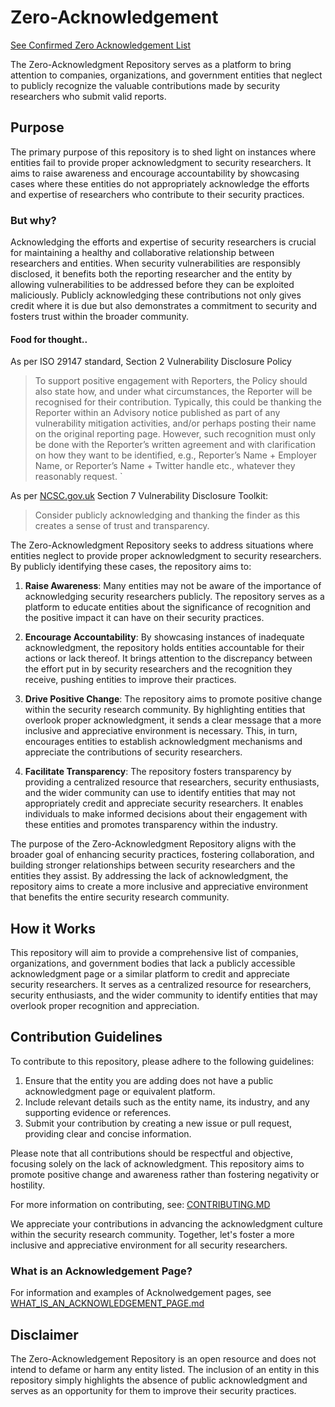# Zero-Acknowledgement

[See Confirmed Zero Acknowledgement List](https://github.com/DeffoN0tSt3/Zero-Acknowledgement/blob/main/confirmed/Zero-Acknowledgement-Confirmed.md)

The  Zero-Acknowledgment Repository serves as a platform to bring attention to companies, organizations, and government entities that neglect to publicly recognize the valuable contributions made by security researchers who submit valid reports. 

## Purpose
The primary purpose of this repository is to shed light on instances where entities fail to provide proper acknowledgment to security researchers. It aims to raise awareness and encourage accountability by showcasing cases where these entities do not appropriately acknowledge the efforts and expertise of researchers who contribute to their security practices.

### But why?

Acknowledging the efforts and expertise of security researchers is crucial for maintaining a healthy and collaborative relationship between researchers and entities. When security vulnerabilities are responsibly disclosed, it benefits both the reporting researcher and the entity by allowing vulnerabilities to be addressed before they can be exploited maliciously. Publicly acknowledging these contributions not only gives credit where it is due but also demonstrates a commitment to security and fosters trust within the broader community.

#### Food for thought.. 

As per ISO 29147 standard, Section 2 Vulnerability Disclosure Policy

> To support positive engagement with Reporters, the Policy should also state how, and
under what circumstances, the Reporter will be recognised for their contribution.
Typically, this could be thanking the Reporter within an Advisory notice published as part
of any vulnerability mitigation activities, and/or perhaps posting their name on the
original reporting page. However, such recognition must only be done with the
Reporter’s written agreement and with clarification on how they want to be identified,
e.g., Reporter’s Name + Employer Name, or Reporter’s Name + Twitter handle etc.,
whatever they reasonably request.
`

As per [NCSC.gov.uk](https://www.ncsc.gov.uk/files/NCSC-Vulnerability-disclosure-Toolkit-v2.pdf) Section 7 Vulnerability Disclosure Toolkit:


> Consider publicly acknowledging and thanking the finder as this creates a sense of trust and
transparency.



The Zero-Acknowledgment Repository seeks to address situations where entities neglect to provide proper acknowledgment to security researchers. By publicly identifying these cases, the repository aims to:

1. **Raise Awareness**: Many entities may not be aware of the importance of acknowledging security researchers publicly. The repository serves as a platform to educate entities about the significance of recognition and the positive impact it can have on their security practices.

2. **Encourage Accountability**: By showcasing instances of inadequate acknowledgment, the repository holds entities accountable for their actions or lack thereof. It brings attention to the discrepancy between the effort put in by security researchers and the recognition they receive, pushing entities to improve their practices.

3. **Drive Positive Change**: The repository aims to promote positive change within the security research community. By highlighting entities that overlook proper acknowledgment, it sends a clear message that a more inclusive and appreciative environment is necessary. This, in turn, encourages entities to establish acknowledgment mechanisms and appreciate the contributions of security researchers.

4. **Facilitate Transparency**: The repository fosters transparency by providing a centralized resource that researchers, security enthusiasts, and the wider community can use to identify entities that may not appropriately credit and appreciate security researchers. It enables individuals to make informed decisions about their engagement with these entities and promotes transparency within the industry.

The purpose of the Zero-Acknowledgment Repository aligns with the broader goal of enhancing security practices, fostering collaboration, and building stronger relationships between security researchers and the entities they assist. By addressing the lack of acknowledgment, the repository aims to create a more inclusive and appreciative environment that benefits the entire security research community.

## How it Works
This repository will aim to provide a comprehensive list of companies, organizations, and government bodies that lack a publicly accessible acknowledgment page or a similar platform to credit and appreciate security researchers. It serves as a centralized resource for researchers, security enthusiasts, and the wider community to identify entities that may overlook proper recognition and appreciation.

## Contribution Guidelines
To contribute to this repository, please adhere to the following guidelines:

1. Ensure that the entity you are adding does not have a public acknowledgment page or equivalent platform.
2. Include relevant details such as the entity name, its industry, and any supporting evidence or references.
3. Submit your contribution by creating a new issue or pull request, providing clear and concise information.

Please note that all contributions should be respectful and objective, focusing solely on the lack of acknowledgment. This repository aims to promote positive change and awareness rather than fostering negativity or hostility.

For more information on contributing, see: [CONTRIBUTING.MD](https://github.com/DeffoN0tSt3/Zero-Acknowledgement/blob/main/CONTRIBUTING.md)

We appreciate your contributions in advancing the acknowledgment culture within the security research community. Together, let's foster a more inclusive and appreciative environment for all security researchers.

### What is an Acknowledgement Page?
For information and examples of Acknolwedgement pages, see
[WHAT_IS_AN_ACKNOWLEDGEMENT_PAGE.md](https://github.com/DeffoN0tSt3/Zero-Acknowledgement/blob/main/WHAT_IS_AN_ACKNOWLEDGEMENT_PAGE.md)


## Disclaimer
The Zero-Acknowledgement Repository is an open resource and does not intend to defame or harm any entity listed. The inclusion of an entity in this repository simply highlights the absence of public acknowledgment and serves as an opportunity for them to improve their security practices.
